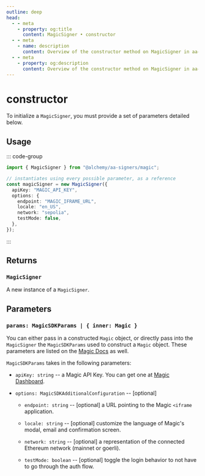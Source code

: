 ```yaml
---
outline: deep
head:
  - - meta
    - property: og:title
      content: MagicSigner • constructor
  - - meta
    - name: description
      content: Overview of the constructor method on MagicSigner in aa-signers
  - - meta
    - property: og:description
      content: Overview of the constructor method on MagicSigner in aa-signers
---
```


# constructor

To initialize a `MagicSigner`, you must provide a set of parameters detailed below.

## Usage

::: code-group

```ts [example.ts]
import { MagicSigner } from "@alchemy/aa-signers/magic";

// instantiates using every possible parameter, as a reference
const magicSigner = new MagicSigner({
  apiKey: "MAGIC_API_KEY",
  options: {
    endpoint: "MAGIC_IFRAME_URL",
    locale: "en_US",
    network: "sepolia",
    testMode: false,
  },
});
```

:::

## Returns

### `MagicSigner`

A new instance of a `MagicSigner`.

## Parameters

### `params: MagicSDKParams | { inner: Magic }`

You can either pass in a constructed `Magic` object, or directly pass into the `MagicSigner` the `MagicSDKParams` used to construct a `Magic` object. These parameters are listed on the [Magic Docs](https://magic.link/docs/api/client-side-sdks/web#constructor-NaN) as well.

`MagicSDKParams` takes in the following parameters:

- `apiKey: string` -- a Magic API Key. You can get one at [Magic Dashboard](https://dashboard.magic.link/).

- `options: MagicSDKAdditionalConfiguration` -- [optional]

  - `endpoint: string` -- [optional] a URL pointing to the Magic `<iframe` application.

  - `locale: string` -- [optional] customize the language of Magic's modal, email and confirmation screen.

  - `network: string` -- [optional] a representation of the connected Ethereum network (mainnet or goerli).

  - `testMode: boolean` -- [optional] toggle the login behavior to not have to go through the auth flow.

